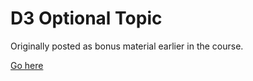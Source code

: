 # D3 Optional Topic

Originally posted as bonus material earlier in the course.

[Go here](https://github.com/ga-students/wdi-remote-gizmo/tree/master/unit_4/w11d03/morning_exercise/D3)
